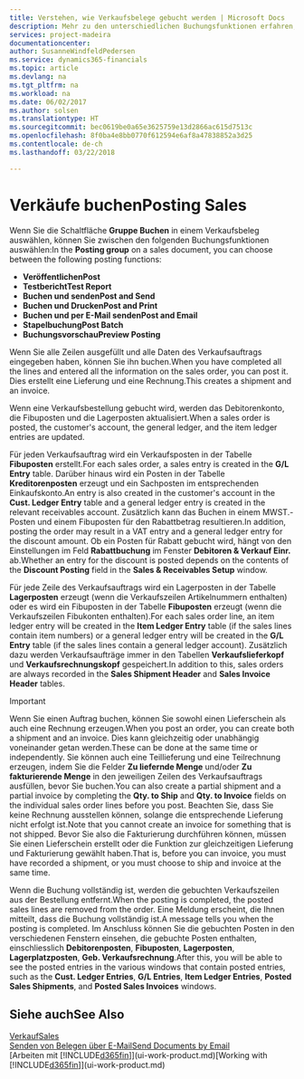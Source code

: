 ```yaml
---
title: Verstehen, wie Verkaufsbelege gebucht werden | Microsoft Docs
description: Mehr zu den unterschiedlichen Buchungsfunktionen erfahren, um Verkaufsbelege zu buchen.
services: project-madeira
documentationcenter: 
author: SusanneWindfeldPedersen
ms.service: dynamics365-financials
ms.topic: article
ms.devlang: na
ms.tgt_pltfrm: na
ms.workload: na
ms.date: 06/02/2017
ms.author: solsen
ms.translationtype: HT
ms.sourcegitcommit: bec0619be0a65e3625759e13d2866ac615d7513c
ms.openlocfilehash: 8f0ba4e8bb0770f612594e6af8a47838852a3d25
ms.contentlocale: de-ch
ms.lasthandoff: 03/22/2018

---
```

# <a name="posting-sales"></a><span data-ttu-id="c27a9-103">Verkäufe buchen</span><span class="sxs-lookup"><span data-stu-id="c27a9-103">Posting Sales</span></span>
<span data-ttu-id="c27a9-104">Wenn Sie die Schaltfläche **Gruppe Buchen** in einem Verkaufsbeleg auswählen, können Sie zwischen den folgenden Buchungsfunktionen auswählen:</span><span class="sxs-lookup"><span data-stu-id="c27a9-104">In the **Posting group** on a sales document, you can choose between the following posting functions:</span></span>

* <span data-ttu-id="c27a9-105">**Veröffentlichen**</span><span class="sxs-lookup"><span data-stu-id="c27a9-105">**Post**</span></span>
* <span data-ttu-id="c27a9-106">**Testbericht**</span><span class="sxs-lookup"><span data-stu-id="c27a9-106">**Test Report**</span></span>
* <span data-ttu-id="c27a9-107">**Buchen und senden**</span><span class="sxs-lookup"><span data-stu-id="c27a9-107">**Post and Send**</span></span>
* <span data-ttu-id="c27a9-108">**Buchen und Drucken**</span><span class="sxs-lookup"><span data-stu-id="c27a9-108">**Post and Print**</span></span>
* <span data-ttu-id="c27a9-109">**Buchen und per E-Mail senden**</span><span class="sxs-lookup"><span data-stu-id="c27a9-109">**Post and Email**</span></span>
* <span data-ttu-id="c27a9-110">**Stapelbuchung**</span><span class="sxs-lookup"><span data-stu-id="c27a9-110">**Post Batch**</span></span>
* <span data-ttu-id="c27a9-111">**Buchungsvorschau**</span><span class="sxs-lookup"><span data-stu-id="c27a9-111">**Preview Posting**</span></span>

<span data-ttu-id="c27a9-112">Wenn Sie alle Zeilen ausgefüllt und alle Daten des Verkaufsauftrags eingegeben haben, können Sie ihn buchen.</span><span class="sxs-lookup"><span data-stu-id="c27a9-112">When you have completed all the lines and entered all the information on the sales order, you can post it.</span></span> <span data-ttu-id="c27a9-113">Dies erstellt eine Lieferung und eine Rechnung.</span><span class="sxs-lookup"><span data-stu-id="c27a9-113">This creates a shipment and an invoice.</span></span>

<span data-ttu-id="c27a9-114">Wenn eine Verkaufsbestellung gebucht wird, werden das Debitorenkonto, die Fibuposten und die Lagerposten aktualisiert.</span><span class="sxs-lookup"><span data-stu-id="c27a9-114">When a sales order is posted, the customer's account, the general ledger, and the item ledger entries are updated.</span></span>

<span data-ttu-id="c27a9-115">Für jeden Verkaufsauftrag wird ein Verkaufsposten in der Tabelle **Fibuposten** erstellt.</span><span class="sxs-lookup"><span data-stu-id="c27a9-115">For each sales order, a sales entry is created in the **G/L Entry** table.</span></span> <span data-ttu-id="c27a9-116">Darüber hinaus wird ein Posten in der Tabelle **Kreditorenposten** erzeugt und ein Sachposten im entsprechenden Einkaufskonto.</span><span class="sxs-lookup"><span data-stu-id="c27a9-116">An entry is also created in the customer's account in the **Cust. Ledger Entry** table and a general ledger entry is created in the relevant receivables account.</span></span> <span data-ttu-id="c27a9-117">Zusätzlich kann das Buchen in einem MWST.-Posten und einem Fibuposten für den Rabattbetrag resultieren.</span><span class="sxs-lookup"><span data-stu-id="c27a9-117">In addition, posting the order may result in a VAT entry and a general ledger entry for the discount amount.</span></span> <span data-ttu-id="c27a9-118">Ob ein Posten für Rabatt gebucht wird, hängt von den Einstellungen im Feld **Rabattbuchung** im Fenster **Debitoren & Verkauf Einr.** ab.</span><span class="sxs-lookup"><span data-stu-id="c27a9-118">Whether an entry for the discount is posted depends on the contents of the **Discount Posting** field in the **Sales & Receivables Setup** window.</span></span>

<span data-ttu-id="c27a9-119">Für jede Zeile des Verkaufsauftrags wird ein Lagerposten in der Tabelle **Lagerposten** erzeugt (wenn die Verkaufszeilen Artikelnummern enthalten) oder es wird ein Fibuposten in der Tabelle **Fibuposten** erzeugt (wenn die Verkaufszeilen Fibukonten enthalten).</span><span class="sxs-lookup"><span data-stu-id="c27a9-119">For each sales order line, an item ledger entry will be created in the **Item Ledger Entry** table (if the sales lines contain item numbers) or a general ledger entry will be created in the **G/L Entry** table (if the sales lines contain a general ledger account).</span></span> <span data-ttu-id="c27a9-120">Zusätzlich dazu werden Verkaufsaufträge immer in den Tabellen **Verkaufslieferkopf** und **Verkaufsrechnungskopf** gespeichert.</span><span class="sxs-lookup"><span data-stu-id="c27a9-120">In addition to this, sales orders are always recorded in the **Sales Shipment Header** and **Sales Invoice Header** tables.</span></span>

> [!IMPORTANT]  
>   <span data-ttu-id="c27a9-121">Wenn Sie einen Auftrag buchen, können Sie sowohl einen Lieferschein als auch eine Rechnung erzeugen.</span><span class="sxs-lookup"><span data-stu-id="c27a9-121">When you post an order, you can create both a shipment and an invoice.</span></span> <span data-ttu-id="c27a9-122">Dies kann gleichzeitig oder unabhängig voneinander getan werden.</span><span class="sxs-lookup"><span data-stu-id="c27a9-122">These can be done at the same time or independently.</span></span> <span data-ttu-id="c27a9-123">Sie können auch eine Teillieferung und eine Teilrechnung erzeugen, indem Sie die Felder **Zu liefernde Menge** und/oder **Zu fakturierende Menge** in den jeweiligen Zeilen des Verkaufsauftrags ausfüllen, bevor Sie buchen.</span><span class="sxs-lookup"><span data-stu-id="c27a9-123">You can also create a partial shipment and a partial invoice by completing the **Qty. to Ship** and **Qty. to Invoice** fields on the individual sales order lines before you post.</span></span> <span data-ttu-id="c27a9-124">Beachten Sie, dass Sie keine Rechnung ausstellen können, solange die entsprechende Lieferung nicht erfolgt ist.</span><span class="sxs-lookup"><span data-stu-id="c27a9-124">Note that you cannot create an invoice for something that is not shipped.</span></span> <span data-ttu-id="c27a9-125">Bevor Sie also die Fakturierung durchführen können, müssen Sie einen Lieferschein erstellt oder die Funktion zur gleichzeitigen Lieferung und Fakturierung gewählt haben.</span><span class="sxs-lookup"><span data-stu-id="c27a9-125">That is, before you can invoice, you must have recorded a shipment, or you must choose to ship and invoice at the same time.</span></span>

<span data-ttu-id="c27a9-126">Wenn die Buchung vollständig ist, werden die gebuchten Verkaufszeilen aus der Bestellung entfernt.</span><span class="sxs-lookup"><span data-stu-id="c27a9-126">When the posting is completed, the posted sales lines are removed from the order.</span></span> <span data-ttu-id="c27a9-127">Eine Meldung erscheint, die Ihnen mitteilt, dass die Buchung vollständig ist.</span><span class="sxs-lookup"><span data-stu-id="c27a9-127">A message tells you when the posting is completed.</span></span> <span data-ttu-id="c27a9-128">Im Anschluss können Sie die gebuchten Posten in den verschiedenen Fenstern einsehen, die gebuchte Posten enthalten, einschliesslich **Debitorenposten**, **Fibuposten**, **Lagerposten**, **Lagerplatzposten**, **Geb. Verkaufsrechnung**.</span><span class="sxs-lookup"><span data-stu-id="c27a9-128">After this, you will be able to see the posted entries in the various windows that contain posted entries, such as the **Cust. Ledger Entries**, **G/L Entries**, **Item Ledger Entries**, **Posted Sales Shipments**, and **Posted Sales Invoices** windows.</span></span>

## <a name="see-also"></a><span data-ttu-id="c27a9-129">Siehe auch</span><span class="sxs-lookup"><span data-stu-id="c27a9-129">See Also</span></span>
[<span data-ttu-id="c27a9-130">Verkauf</span><span class="sxs-lookup"><span data-stu-id="c27a9-130">Sales</span></span>](sales-manage-sales.md)  
[<span data-ttu-id="c27a9-131">Senden von Belegen über E-Mail</span><span class="sxs-lookup"><span data-stu-id="c27a9-131">Send Documents by Email</span></span>](ui-how-send-documents-email.md)  
<span data-ttu-id="c27a9-132">[Arbeiten mit [!INCLUDE[d365fin](includes/d365fin_md.md)]](ui-work-product.md)</span><span class="sxs-lookup"><span data-stu-id="c27a9-132">[Working with [!INCLUDE[d365fin](includes/d365fin_md.md)]](ui-work-product.md)</span></span>


